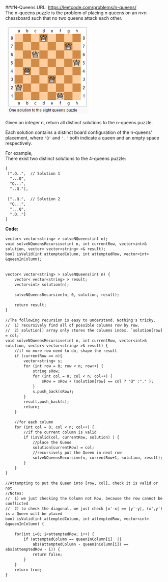 ###N-Queens
URL: https://leetcode.com/problems/n-queens/</br>
The n-queens puzzle is the problem of placing n queens on an n×n chessboard such that no two queens attack each other.

![img](eightqueenspuzzle.png)

Given an integer n, return all distinct solutions to the n-queens puzzle.

Each solution contains a distinct board configuration of the n-queens' placement, where `'Q'` and `'.'` both indicate a queen and an empty space respectively.

For example,</br>
There exist two distinct solutions to the 4-queens puzzle:

	[
	 [".Q..",  // Solution 1
	  "...Q",
	  "Q...",
	  "..Q."],

	 ["..Q.",  // Solution 2
	  "Q...",
	  "...Q",
	  ".Q.."]
	]

__Code:__

	vector< vector<string> > solveNQueens(int n); 
	void solveNQueensRecursive(int n, int currentRow, vector<int>& solution, vector< vector<string> >& result); 
	bool isValid(int attemptedColumn, int attemptedRow, vector<int> &queenInColumn); 


	vector< vector<string> > solveNQueens(int n) {
	    vector< vector<string> > result;
	    vector<int> solution(n);

	    solveNQueensRecursive(n, 0, solution, result);

	    return result;    
	}

	//The following recursion is easy to understand. Nothing's tricky.
	//  1) recursively find all of possible columns row by row.
	//  2) solution[] array only stores the columns index. `solution[row] = col;` 
	void solveNQueensRecursive(int n, int currentRow, vector<int>& solution, vector< vector<string> >& result) {
	    //if no more row need to do, shape the result
	    if (currentRow == n){
	        vector<string> s;
	        for (int row = 0; row < n; row++) {
	            string sRow;
	            for (int col = 0; col < n; col++) {
	                sRow = sRow + (solution[row] == col ? "Q" :"." );
	            }
	            s.push_back(sRow);
	        }
	        result.push_back(s);
	        return;
	    }

	    //for each column
	    for (int col = 0; col < n; col++) {
	        //if the current column is valid
	        if (isValid(col, currentRow, solution) ) {
	            //place the Queue
	            solution[currentRow] = col;
	            //recursively put the Queen in next row
	            solveNQueensRecursive(n, currentRow+1, solution, result);
	        }
	    } 
	}

	//Attempting to put the Queen into [row, col], check it is valid or not
	//Notes: 
	//  1) we just checking the Column not Row, because the row cannot be conflicted
	//  2) to check the diagonal, we just check |x'-x| == |y'-y|, (x',y') is a Queen will be placed
	bool isValid(int attemptedColumn, int attemptedRow, vector<int> &queenInColumn) {

	    for(int i=0; i<attemptedRow; i++) {
	        if (attemptedColumn == queenInColumn[i]  || 
	            abs(attemptedColumn - queenInColumn[i]) == abs(attemptedRow - i)) {
	            return false;
	        } 
	    }
	    return true;
	}